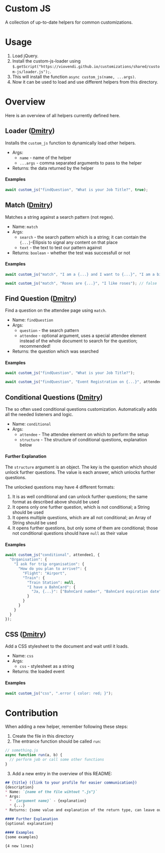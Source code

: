 # Custom JS
A collection of up-to-date helpers for common customizations.

# Usage
1. Load jQuery.
2. Install the custom-js-loader using `$.getScript("https://viovendi.github.io/customizations/shared/custom-js/loader.js");`.
3. This will install the function `async custom_js(name, ...args)`.
4. Now it can be used to load and use different helpers from this directory.


# Overview
Here is an overview of all helpers currently defined here.



## Loader ([Dmitry](https://github.com/Dmitry-the-Werkstudent))
Installs the `custom_js` function to dynamically load other helpers.
* Args:
  * `name` - name of the helper
  * `...args` - comma separated arguments to pass to the helper
* Returns: the data returned by the helper

#### Examples
```js
await custom_js("findQuestion", "What is your Job Title?", true);
```



## Match ([Dmitry](https://github.com/Dmitry-the-Werkstudent))
Matches a string against a search pattern (not regex).
* Name: `match`
* Args:
  * `search` - the search pattern which is a string; it can contain the `{...}`-Ellipsis to signal any content on that place
  * `text` - the text to test our pattern against
* Returns: `boolean` - whether the test was successfull or not

#### Examples
```js
await custom_js("match", "I am a {...} and I want to {...}", "I am a bird and I want to fly"); // true

await custom_js("match", "Roses are {...}", "I like roses"); // false
```



## Find Question ([Dmitry](https://github.com/Dmitry-the-Werkstudent))
Find a question on the attendee page using `match`.
* Name: `findQuestion`
* Args:
  * `question` - the search pattern
  * `attendee` - optional argument, uses a special attendee element instead of the whole document to search for the question; recommended!
* Returns: the question which was searched

#### Examples
```js
await custom_js("findQuestion", "What is your Job Title?");

await custom_js("findQuestion", "Event Registration on {...}", attendee);
```

## Conditional Questions ([Dmitry](https://github.com/Dmitry-the-Werkstudent))
The so often used conditional questions customization.
Automatically adds all the needed listeners and logic.
* Name: `conditional`
* Args:
  * `attendee` - The attendee element on which to perform the setup
  * `structure` - The structure of conditional questions, explanation below

#### Further Explanation
The `structure` argument is an object. The key is the question which should unlock further questions.
The value is each answer, which unlocks further questions.

The unlocked questions may have 4 different formats:
1. It is as well conditional and can unlock further questions; the same format as described above should be used
2. It opens only one further question, which is not conditional; a String should be used
3. It opens multiple questions, which are all not conditional; an Array of String should be used
4. It opens further questions, but only some of them are conditional; those not conditional questions should have `null` as their value

#### Examples
```js
await custom_js("conditional", attendee1, {
  "Organisation": {
    "I ask for trip organisation": {                                      // format 1
      "How do you plan to arrive?": {
        "Flight": "Airport",                                              // format 2
        "Train": {
          "Train Station": null,                                          // format 4
          "I have a BahnCard": {
            "Ja, {...}": ["BahnCard number", "BahnCard expiration date"]  // format 3
          }
        }
      }
    }
  }
});
```



## CSS ([Dmitry](https://github.com/Dmitry-the-Werkstudent))
Add a CSS stylesheet to the document and wait until it loads.
* Name: `css`
* Args:
  * `css` - stylesheet as a string
* Returns: the loaded event

#### Examples
```js
await custom_js("css", ".error { color: red; }");
```



# Contribution
When adding a new helper, remember following these steps:
1. Create the file in this directory
2. The entrance function should be called `run`:

```js
// something.js
async function run(a, b) {
  // perform job or call some other functions
}
```
3. Add a new entry in the overview of this README:

```md
## {title} ({link to your profile for easier communication})
{description}
* Name: `{name of the file wihtout ".js"}`
* Args:
  * `{argument name}` - {explanation}
  * {...}
* Returns: {some value and explanation of the return type, can leave out if nothing is returned}

#### Further Explanation
{optional explanation}

#### Examples
{some examples}

{4 new lines}
```
